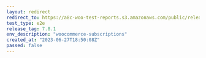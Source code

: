 ```yaml
---
layout: redirect
redirect_to: https://a8c-woo-test-reports.s3.amazonaws.com/public/release/7.8.1/woocommerce-subscriptions/e2e/index.html
test_type: e2e
release_tag: 7.8.1
env_description: "woocommerce-subscriptions"
created_at: "2023-06-27T18:50:08Z"
passed: false
---
```

